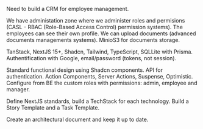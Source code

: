 Need to build a CRM for employee management.

We have administation zone where we administer roles and permisions (CASL - RBAC (Role-Based Access Control) permission systems).
The employees can see their own profile.
We can upload documents (advanced documents managements systems). MinioS3 for documents storage.

TanStack, NextJS 15+, Shadcn, Tailwind, TypeScript, SQLLite with Prisma.
Authentification with Google, email/password (tokens, not session).

Standard functional design using Shadcn components.
API for authentication.
Action Components, Server Actions, Suspense, Optimistic.
Configure from BE the custom roles with permissions: admin, employee and manager.

Define NextJS standards, build a TechStack for each technology.
Build a Story Template and a Task Template.

Create an architectural document and keep it up to date.
